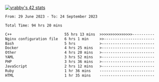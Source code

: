 
[![yrabby's 42 stats](https://badge42.vercel.app/api/v2/cljfd5ku6003508mg283uc00s/stats?cursusId=21&coalitionId=64)](https://github.com/JaeSeoKim/badge42)

<!--START_SECTION:waka-->

```txt
From: 29 June 2023 - To: 24 September 2023

Total Time: 94 hrs 20 mins

C++                        55 hrs 13 mins  >>>>>>>>>>>>>>>----------   58.53 %
Nginx configuration file   6 hrs 1 min     >>-----------------------   06.38 %
Bash                       5 hrs           >------------------------   05.31 %
Docker                     4 hrs 25 mins   >------------------------   04.69 %
Other                      4 hrs 20 mins   >------------------------   04.60 %
YAML                       3 hrs 52 mins   >------------------------   04.10 %
PHP                        3 hrs 36 mins   >------------------------   03.83 %
JavaScript                 2 hrs 12 mins   >------------------------   02.34 %
Ruby                       1 hr 36 mins    -------------------------   01.70 %
HTML                       1 hr 35 mins    -------------------------   01.68 %
```

<!--END_SECTION:waka-->